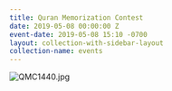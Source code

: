 ```yaml
---
title: Quran Memorization Contest
date: 2019-05-08 00:00:00 Z
event-date: 2019-05-08 15:10 -0700
layout: collection-with-sidebar-layout
collection-name: events
---
```


![QMC1440.jpg]({{site.baseurl}}/media/QMC1440.jpg)
